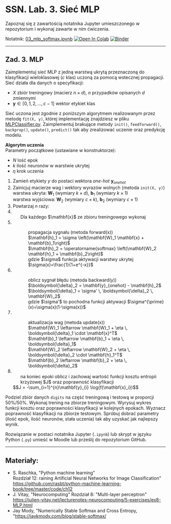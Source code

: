 # SSN. Lab. 3. Sieć MLP

Zapoznaj się z zawartością notatnika Jupyter umieszczonego w repozytorium  i wykonaj zawarte w nim ćwiczenia.

Notatnik: [03_mlp_softmax.ipynb](https://github.com/IS-UMK/ssn_23_lab_03/blob/master/03_mlp_softmax.ipynb)
[![Open In Colab](https://colab.research.google.com/assets/colab-badge.svg)](https://colab.research.google.com/github/IS-UMK/ssn_23_lab_03/blob/master/03_mlp_softmax.ipynb) [![Binder](https://mybinder.org/badge_logo.svg)](https://mybinder.org/v2/gh/IS-UMK/ssn_23_lab_03/master?filepath=03_mlp_softmax.ipynb)

---

## Zad. 3. MLP

Zaimplementuj sieć MLP z jedną warstwą ukrytą przeznaczoną do klasyfikacji wieloklasowej ($c$ klas) uczoną za pomocą wstecznej propagacji.  
Sieć działa dla danych o specyfikacji:
* $X$ zbiór treningowy (macierz $n \times d$), $n$ przypadków opisanych $d$ zmiennymi
* $\mathbf{y} \in [0, 1, 2, \ldots, c-1 ]$ wektor etykiet klas

Sieć uczona jest zgodnie z poniższym algorytmem realizowanym przez metodę ``fit(X, y)``, której implementację znajdziesz w pliku [MLPClassifier.py](https://github.com/IS-UMK/ssn_23_lab_03/blob/master/MLPClassifier.py). Zaimplementuj brakujące metody ``init()``, ``feedforward()``, ``backprop()``, ``update()``, ``predict()`` tak aby zrealizować uczenie oraz predykcję modelu. 

**Algorytm uczenia**  
Parametry początkowe (ustawiane w konstruktorze): 
* $N$ lość epok
* $k$ ilość neuronów w warstwie ukrytej
* $\eta$ krok uczenia

1. Zamień etykiety $y$ do postaci wektora _one-hot_ $\mathbf{y}_{onehot}$
2. Zainicjuj macierze wag i wektory wyrazów wolnych (metoda ``init(X, y)``)<br>
   warstwa ukryta: $\mathbf{W}_1$ (wymiary  $k \times d$), $\mathbf{b}_1$ (wymiary $k \times 1$) <br>
   warstwa wyjściowa: $\mathbf{W}_2$ (wymiary $c \times k$), $\mathbf{b}_2$ (wymiary $c \times 1$)
3. Powtarzaj $n$ razy:
4. <ul>Dla każdego $\mathbf{x}$ ze zbioru treningowego wykonaj</ul>
5. <ul><ul>propagacja sygnału (metoda forward(x))<br>  
   $\mathbf{h}_1 = \sigma \left(\mathbf{W}_1 \mathbf{x} + \mathbf{b}_1\right)$  <br>
   $\mathbf{h}_2 = \operatorname{softmax} \left(\mathbf{W}_2 \mathbf{h}_1 + \mathbf{b}_2\right)$  <br>
   gdzie $\sigma$ funkcja aktywacji warstwy ukrytej $\sigma(x)=\frac{1}{1+e^{-x}}$ </ul></ul>
6. <ul><ul>oblicz sygnał błędu (metoda backward(y)) <br> 
   $\boldsymbol{\delta}_2 = \mathbf{y}_{onehot} - \mathbf{h}_2$<br>
   $\boldsymbol{\delta}_1 = \sigma' \, \boldsymbol{\delta}_2 \, \mathbf{W}_2$<br>
   gdzie $\sigma'$ to pochodna funkcji aktywacji $\sigma^{\prime}(x)=\sigma(x)(1-\sigma(x))$</ul></ul>
7. <ul><ul>aktualizacja wag  (metoda update(x))<br>
   $\mathbf{W}_1 \leftarrow \mathbf{W}_1 + \eta \, \boldsymbol{\delta}_1 \cdot \mathbf{x}^T$  <br>
   $\mathbf{b}_1 \leftarrow \mathbf{b}_1 + \eta \, \boldsymbol{\delta}_1$  <br>
   $\mathbf{W}_2 \leftarrow \mathbf{W}_2 + \eta \, \boldsymbol{\delta}_2 \cdot \mathbf{h}_1^T$   <br>
   $\mathbf{b}_2 \leftarrow \mathbf{b}_2 + \eta \, \boldsymbol{\delta}_2$  </ul></ul>
8. <ul>na koniec epoki oblicz i zachowaj wartość funkcji kosztu entropii krzyżowej $J$ oraz poprawność klasyfikacji  </ul>
   $$J = -\sum_{i=1}^{n}\mathbf{y}_{i} \log{f(\mathbf{x}_i})$$ 

Podziel zbiór danych ``digits`` na część treningową i testową w proporcji 50%/50%. Wykonaj trening na zbiorze treningowym. Wyrysuj wykres funkcji kosztu oraz poprawności klasyfikacji w kolejnych epokach. Wyznacz poprawność klasyfikacji na zbiorze testowym. 
Spróbuj dobrać parametry (ilość epok, ilość neuronów, stała uczenia) tak aby uzyskać jak najlepszy wynik.  

Rozwiązanie w postaci notatnika Jupyter (``.ipynb``) lub skrypt w języku Python (``.py``) umieść w Moodle lub prześlij do repozytorium GitHub.

---
## Materiały:

* S. Raschka, "Python machine learning"  
  Rozdział 12: raining Artificial Neural Networks for Image Classification"  
  https://github.com/rasbt/python-machine-learning-book/tree/master/code/ch12
* J. Vitay, "Neurocomputing"
  Rozdział 8: "Multi-layer perceptron"  
  https://julien-vitay.net/lecturenotes-neurocomputing/5-exercises/ex8-MLP.html
* Jay Mody, "Numerically Stable Softmax and Cross Entropy,  
  "https://jaykmody.com/blog/stable-softmax/




